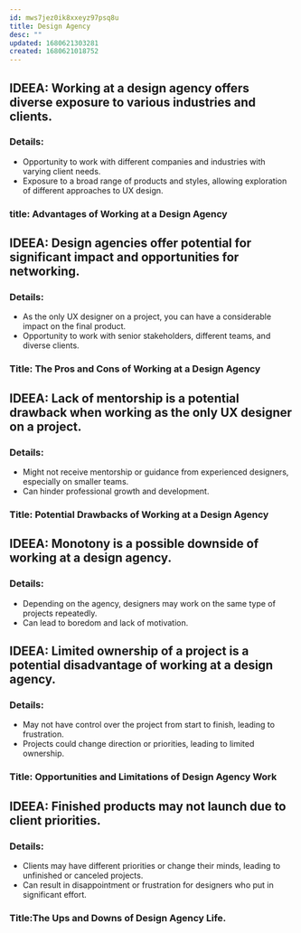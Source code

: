 ```yaml
---
id: mws7jez0ik8xxeyz97psq8u
title: Design Agency
desc: ""
updated: 1680621303281
created: 1680621018752
---
```


## IDEEA: Working at a design agency offers diverse exposure to various industries and clients.

### Details:

- Opportunity to work with different companies and industries with varying
  client needs.
- Exposure to a broad range of products and styles, allowing exploration of
  different approaches to UX design.

### title: Advantages of Working at a Design Agency

## IDEEA: Design agencies offer potential for significant impact and opportunities for networking.

### Details:

- As the only UX designer on a project, you can have a considerable impact on
  the final product.
- Opportunity to work with senior stakeholders, different teams, and diverse
  clients.

### Title: The Pros and Cons of Working at a Design Agency

## IDEEA: Lack of mentorship is a potential drawback when working as the only UX designer on a project.

### Details:

- Might not receive mentorship or guidance from experienced designers,
  especially on smaller teams.
- Can hinder professional growth and development.

### Title: Potential Drawbacks of Working at a Design Agency

## IDEEA: Monotony is a possible downside of working at a design agency.

### Details:

- Depending on the agency, designers may work on the same type of projects
  repeatedly.
- Can lead to boredom and lack of motivation.

## IDEEA: Limited ownership of a project is a potential disadvantage of working at a design agency.

### Details:

- May not have control over the project from start to finish, leading to
  frustration.
- Projects could change direction or priorities, leading to limited ownership.

### Title: Opportunities and Limitations of Design Agency Work

## IDEEA: Finished products may not launch due to client priorities.

### Details:

- Clients may have different priorities or change their minds, leading to
  unfinished or canceled projects.
- Can result in disappointment or frustration for designers who put in
  significant effort.

### Title:The Ups and Downs of Design Agency Life.
